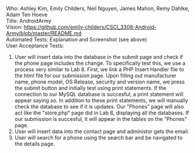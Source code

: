 
Who: Ashley Kim, Emily Childers, Neil Nguyen, James Mahon, Remy Dahlke, Adam Ten Hoeve <br />
Title: AndroidArmy <br />
Vision: https://github.com/emily-childers/CSCI_3308-Android-Army/blob/master/README.md <br />
Automated Tests: Explanation and Screenshot (see above) <br />
User Acceptance Tests: 
1. User will insert data into the database in the submit page and check if the phone page includes the change. To specifically test this, we use a process very similar to Lab 8. First, we link a PHP Insert Handler file to the html file for our submission page. Upon filling out manufacturer name, phone model, OS Release, security and version name, we press the submit button and initially test using print statements. If the connection to our MySQL database is succesful, a print statement will appear saying so. In addition to these print statements, we will manually check the database to see if it is updates. Our "Phones" page will also act like the "store.php" page did in Lab 8, displaying all the databases. If our submission is succesful, it will appear in the tables on the "Phones" page. <br />
2. User will insert data into the contact page and administor gets the email. <br />
3. User will search for a phone using the search bar and be navigated to the details page. <br />
